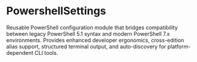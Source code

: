 # PowershellSettings
Reusable PowerShell configuration module that bridges compatibility between legacy PowerShell 5.1 syntax and modern PowerShell 7.x environments. Provides enhanced developer ergonomics, cross-edition alias support, structured terminal output, and auto-discovery for platform-dependent CLI tools.
